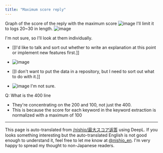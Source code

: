 ```yaml
---
title: "Maximum score reply"
---
```


Graph of the score of the reply with the maximum score
![image](https://gyazo.com/5782aad9fda312582865cb2360e050a4/thumb/1000)
I'll limit it to logs 20~30 in length.
![image](https://gyazo.com/f1b1a2c0d9f159aeb2766c9d8b0b8513/thumb/1000)

I'm not sure, so I'll look at them individually.
- [[I'd like to talk and sort out whether to write an explanation at this point or implement new features first.]]
- ![image](https://gyazo.com/0db76af22a9e830c31edd31ef89c0937/thumb/1000)

- [[I don't want to put the data in a repository, but I need to sort out what to do with it.]]
- ![image](https://gyazo.com/285953444da1d0556860ce605cef86f2/thumb/1000)
I'm not sure.

Q: What is the 400 line
- They're concentrating on the 200 and 100, not just the 400.
- This is because the score for each keyword in the keyword extraction is normalized with a maximum of 100

---
This page is auto-translated from [/nishio/最大スコア返答](https://scrapbox.io/nishio/最大スコア返答) using DeepL. If you looks something interesting but the auto-translated English is not good enough to understand it, feel free to let me know at [@nishio_en](https://twitter.com/nishio_en). I'm very happy to spread my thought to non-Japanese readers.